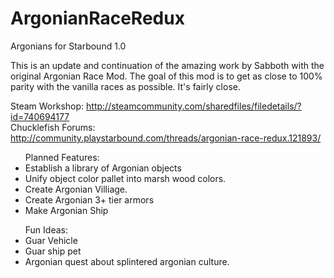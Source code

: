 # ArgonianRaceRedux
Argonians for Starbound 1.0

This is an update and continuation of the amazing work by Sabboth with the original 
Argonian Race Mod. The goal of this mod is to get as close to 100% parity with the vanilla races as possible. It's fairly close. 

Steam Workshop: http://steamcommunity.com/sharedfiles/filedetails/?id=740694177 <br />
Chucklefish Forums: http://community.playstarbound.com/threads/argonian-race-redux.121893/

<ul>Planned Features:<br />
<li>Establish a library of Argonian objects</li>
<li>Unify object color pallet into marsh wood colors.</li>
<li>Create Argonian Villiage.</li>
<li>Create Argonian 3+ tier armors</li>
<li>Make Argonian Ship</li>
</ul>
<ul>Fun Ideas:<br />
<li>Guar Vehicle</li>
<li>Guar ship pet</li>
<li>Argonian quest about splintered argonian culture.</li>
</ul>
